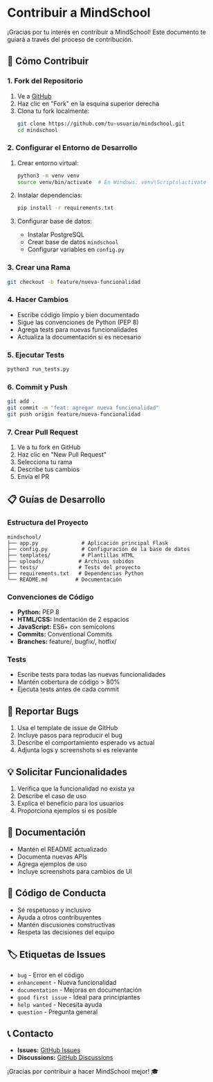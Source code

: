 # Contribuir a MindSchool

¡Gracias por tu interés en contribuir a MindSchool! Este documento te guiará a través del proceso de contribución.

## 🚀 Cómo Contribuir

### 1. Fork del Repositorio
1. Ve a [GitHub](https://github.com/tu-usuario/mindschool)
2. Haz clic en "Fork" en la esquina superior derecha
3. Clona tu fork localmente:
   ```bash
   git clone https://github.com/tu-usuario/mindschool.git
   cd mindschool
   ```

### 2. Configurar el Entorno de Desarrollo
1. Crear entorno virtual:
   ```bash
   python3 -m venv venv
   source venv/bin/activate  # En Windows: venv\Scripts\activate
   ```

2. Instalar dependencias:
   ```bash
   pip install -r requirements.txt
   ```

3. Configurar base de datos:
   - Instalar PostgreSQL
   - Crear base de datos `mindschool`
   - Configurar variables en `config.py`

### 3. Crear una Rama
```bash
git checkout -b feature/nueva-funcionalidad
```

### 4. Hacer Cambios
- Escribe código limpio y bien documentado
- Sigue las convenciones de Python (PEP 8)
- Agrega tests para nuevas funcionalidades
- Actualiza la documentación si es necesario

### 5. Ejecutar Tests
```bash
python3 run_tests.py
```

### 6. Commit y Push
```bash
git add .
git commit -m "feat: agregar nueva funcionalidad"
git push origin feature/nueva-funcionalidad
```

### 7. Crear Pull Request
1. Ve a tu fork en GitHub
2. Haz clic en "New Pull Request"
3. Selecciona tu rama
4. Describe tus cambios
5. Envía el PR

## 📋 Guías de Desarrollo

### Estructura del Proyecto
```
mindschool/
├── app.py              # Aplicación principal Flask
├── config.py           # Configuración de la base de datos
├── templates/          # Plantillas HTML
├── uploads/           # Archivos subidos
├── tests/             # Tests del proyecto
├── requirements.txt   # Dependencias Python
└── README.md         # Documentación
```

### Convenciones de Código
- **Python:** PEP 8
- **HTML/CSS:** Indentación de 2 espacios
- **JavaScript:** ES6+ con semicolons
- **Commits:** Conventional Commits
- **Branches:** feature/, bugfix/, hotfix/

### Tests
- Escribe tests para todas las nuevas funcionalidades
- Mantén cobertura de código > 80%
- Ejecuta tests antes de cada commit

## 🐛 Reportar Bugs

1. Usa el template de issue de GitHub
2. Incluye pasos para reproducir el bug
3. Describe el comportamiento esperado vs actual
4. Adjunta logs y screenshots si es relevante

## 💡 Solicitar Funcionalidades

1. Verifica que la funcionalidad no exista ya
2. Describe el caso de uso
3. Explica el beneficio para los usuarios
4. Proporciona ejemplos si es posible

## 📝 Documentación

- Mantén el README actualizado
- Documenta nuevas APIs
- Agrega ejemplos de uso
- Incluye screenshots para cambios de UI

## 🤝 Código de Conducta

- Sé respetuoso y inclusivo
- Ayuda a otros contribuyentes
- Mantén discusiones constructivas
- Respeta las decisiones del equipo

## 🏷️ Etiquetas de Issues

- `bug` - Error en el código
- `enhancement` - Nueva funcionalidad
- `documentation` - Mejoras en documentación
- `good first issue` - Ideal para principiantes
- `help wanted` - Necesita ayuda
- `question` - Pregunta general

## 📞 Contacto

- **Issues:** [GitHub Issues](https://github.com/tu-usuario/mindschool/issues)
- **Discussions:** [GitHub Discussions](https://github.com/tu-usuario/mindschool/discussions)

¡Gracias por contribuir a hacer MindSchool mejor! 🎓 